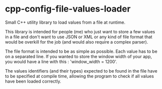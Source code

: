 # cpp-config-file-values-loader
Small C++ utility library to load values from a file at runtime.

This library is intended for people (me) who just want to store a few values in a file and don't want to use JSON or XML or any kind of file format that would be overkill for the job (and would also require a complex parser).

The file format is intended to be as simple as possible. Each value has to be on a separated line. If you wanted to store the window width of your app, you would have a line with this : 'window_width = 1200'.

The values identifiers (and their types) expected to be found in the file have to be specified at compile time, allowing the program to check if all values have been loaded correctly.

